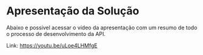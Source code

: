 # Apresentação da Solução

Abaixo e possivel acessar o vídeo da apresentação com um resumo de todo o processo de desenvolvimento da API.

Link: https://youtu.be/uLoe4LHMfgE

